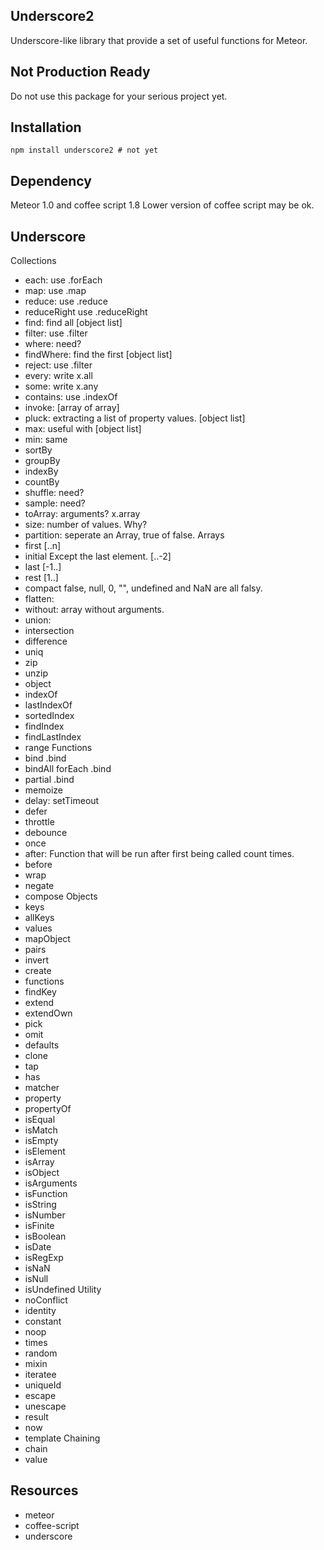 
## Underscore2
Underscore-like library that provide a set of useful functions for Meteor.

## Not Production Ready
Do not use this package for your serious project yet.

## Installation

    npm install underscore2 # not yet

## Dependency
Meteor 1.0 and coffee script 1.8
Lower version of coffee script may be ok.

## Underscore
Collections
- each:   use .forEach
- map:    use .map
- reduce: use .reduce
- reduceRight use .reduceRight
- find:   find all [object list]
- filter: use .filter
- where:  need?
- findWhere: find the first [object list]
- reject: use .filter
- every: write x.all
- some:  write x.any
- contains: use .indexOf
- invoke: [array of array]
- pluck:  extracting a list of property values. [object list]
- max: useful with [object list]
- min: same
- sortBy
- groupBy
- indexBy
- countBy
- shuffle: need?
- sample: need?
- toArray: arguments? x.array
- size: number of values. Why?
- partition: seperate an Array, true of false.
Arrays
- first [..n]
- initial Except the last element. [..-2]
- last [-1..]
- rest [1..]
- compact  false, null, 0, "", undefined and NaN are all falsy.
- flatten:
- without: array without arguments.
- union:
- intersection
- difference
- uniq
- zip
- unzip
- object
- indexOf
- lastIndexOf
- sortedIndex
- findIndex
- findLastIndex
- range
Functions
- bind  .bind
- bindAll forEach .bind
- partial .bind
- memoize
- delay: setTimeout
- defer
- throttle
- debounce
- once
- after: Function that will be run after first being called count times.
- before
- wrap
- negate
- compose
Objects
- keys
- allKeys
- values
- mapObject
- pairs
- invert
- create
- functions
- findKey
- extend
- extendOwn
- pick
- omit
- defaults
- clone
- tap
- has
- matcher
- property
- propertyOf
- isEqual
- isMatch
- isEmpty
- isElement
- isArray
- isObject
- isArguments
- isFunction
- isString
- isNumber
- isFinite
- isBoolean
- isDate
- isRegExp
- isNaN
- isNull
- isUndefined
Utility
- noConflict
- identity
- constant
- noop
- times
- random
- mixin
- iteratee
- uniqueId
- escape
- unescape
- result
- now
- template
Chaining
- chain
- value

## Resources
- meteor
- coffee-script
- underscore
